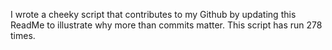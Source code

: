 I wrote a cheeky script that contributes to my Github by updating this ReadMe to illustrate why more than commits matter. This script has run 278 times.